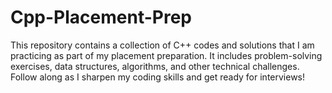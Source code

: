 # Cpp-Placement-Prep
This repository contains a collection of C++ codes and solutions that I am practicing as part of my placement preparation. It includes problem-solving exercises, data structures, algorithms, and other technical challenges. Follow along as I sharpen my coding skills and get ready for interviews!
